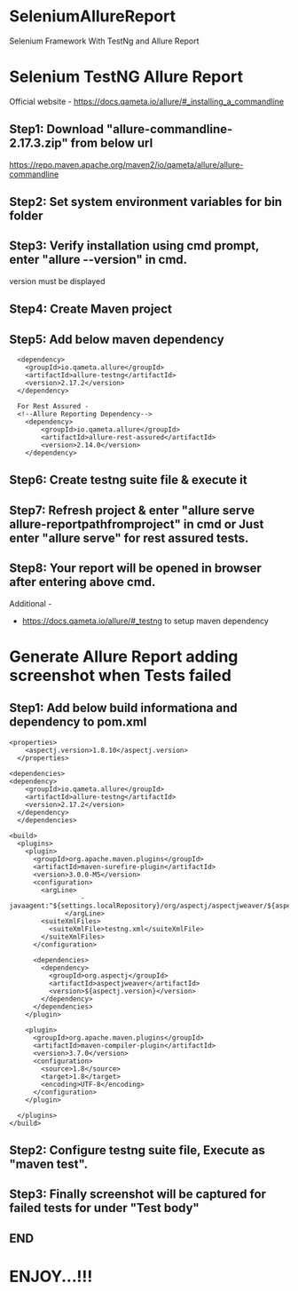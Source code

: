 # SeleniumAllureReport
Selenium Framework With TestNg and Allure Report
# Selenium TestNG Allure Report

Official website - https://docs.qameta.io/allure/#_installing_a_commandline

## Step1: Download "allure-commandline-2.17.3.zip" from below url   
https://repo.maven.apache.org/maven2/io/qameta/allure/allure-commandline

## Step2: Set system environment variables for bin folder

## Step3: Verify installation using cmd prompt, enter "allure --version" in cmd.
version must be displayed

## Step4: Create Maven project

## Step5: Add below maven dependency
  <!-- https://mvnrepository.com/artifact/io.qameta.allure/allure-testng -->
      <dependency>
        <groupId>io.qameta.allure</groupId>
        <artifactId>allure-testng</artifactId>
        <version>2.17.2</version>
      </dependency>
      
      For Rest Assured -
      <!--Allure Reporting Dependency-->
		<dependency>
			<groupId>io.qameta.allure</groupId>
			<artifactId>allure-rest-assured</artifactId>
			<version>2.14.0</version>
		</dependency>
      
      
## Step6: Create testng suite file & execute it

## Step7: Refresh project & enter "allure serve allure-reportpathfromproject" in cmd or Just enter "allure serve" for rest assured tests.

## Step8: Your report will be opened in browser after entering above cmd.

Additional -
- https://docs.qameta.io/allure/#_testng to setup maven dependency

# Generate Allure Report adding screenshot when Tests failed

## Step1: Add below build informationa and dependency to pom.xml

    <properties>
        <aspectj.version>1.8.10</aspectj.version>
      </properties>

    <dependencies>
    <dependency>
        <groupId>io.qameta.allure</groupId>
        <artifactId>allure-testng</artifactId>
        <version>2.17.2</version>
      </dependency>
      </dependencies>

    <build>
      <plugins>
        <plugin>
          <groupId>org.apache.maven.plugins</groupId>
          <artifactId>maven-surefire-plugin</artifactId>
          <version>3.0.0-M5</version>
          <configuration>
            <argLine>
                      -javaagent:"${settings.localRepository}/org/aspectj/aspectjweaver/${aspectj.version}/aspectjweaver-${aspectj.version}.jar"
                  </argLine>
            <suiteXmlFiles>
              <suiteXmlFile>testng.xml</suiteXmlFile>
            </suiteXmlFiles>
          </configuration>

          <dependencies>
            <dependency>
              <groupId>org.aspectj</groupId>
              <artifactId>aspectjweaver</artifactId>
              <version>${aspectj.version}</version>
            </dependency>
          </dependencies>
        </plugin>

        <plugin>
          <groupId>org.apache.maven.plugins</groupId>
          <artifactId>maven-compiler-plugin</artifactId>
          <version>3.7.0</version>
          <configuration>
            <source>1.8</source>
            <target>1.8</target>
            <encoding>UTF-8</encoding>
          </configuration>
        </plugin>

      </plugins>
    </build>
    
## Step2: Configure testng suite file, Execute as "maven test".

## Step3: Finally screenshot will be captured for failed tests for under "Test body"
  
## END

# ENJOY...!!!

